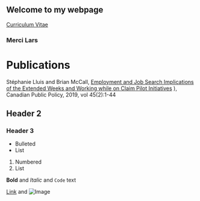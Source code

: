 

## Welcome to my webpage

[Curriculum Vitae](https://github.com/stephanielluis/stephanielluis.ca/files/6191232/CV2020_Lluis.pdf)

### Merci Lars

# Publications
Stéphanie Lluis and Brian McCall, [Employment and Job Search Implications of the Extended Weeks and Working while on Claim Pilot Initiatives](github.com/stephanielluis/stephanielluis.ca/files/6191274/lluis_and_mccall_eilfs_jan2017_0.pdf)
), Canadian Public Policy, 2019, vol 45(2):1-44

## Header 2
### Header 3

- Bulleted
- List

1. Numbered
2. List

**Bold** and _Italic_ and `Code` text

[Link](url) and ![Image](src)
```

